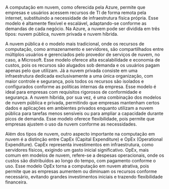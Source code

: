 A computação em nuvem, como oferecida pela Azure, permite que empresas e usuários acessem recursos de TI de forma remota pela internet, substituindo a necessidade de infraestrutura física própria. Esse modelo é altamente flexível e escalável, adaptando-se conforme as demandas de cada negócio. Na Azure, a nuvem pode ser dividida em três tipos: nuvem pública, nuvem privada e nuvem híbrida.

A nuvem pública é o modelo mais tradicional, onde os recursos de computação, como armazenamento e servidores, são compartilhados entre múltiplos usuários e gerenciados pelo provedor de serviços de nuvem, no caso, a Microsoft. Esse modelo oferece alta escalabilidade e economia de custos, pois os recursos são alugados sob demanda e os usuários pagam apenas pelo que utilizam. Já a nuvem privada consiste em uma infraestrutura dedicada exclusivamente a uma única organização, com maior controle e segurança, pois todos os recursos são isolados e configurados conforme as políticas internas da empresa. Esse modelo é ideal para empresas com requisitos rigorosos de conformidade e segurança. A nuvem híbrida, por sua vez, é uma combinação dos modelos de nuvem pública e privada, permitindo que empresas mantenham certos dados e aplicações em ambientes privados enquanto utilizam a nuvem pública para tarefas menos sensíveis ou para ampliar a capacidade durante picos de demanda. Esse modelo oferece flexibilidade, pois permite que empresas ajustem o uso da nuvem conforme as necessidades.

Além dos tipos de nuvem, outro aspecto importante na computação em nuvem é a distinção entre CapEx (Capital Expenditure) e OpEx (Operational Expenditure). CapEx representa investimentos em infraestrutura, como servidores físicos, exigindo um gasto inicial significativo. OpEx, mais comum em modelos de nuvem, refere-se a despesas operacionais, onde os custos são distribuídos ao longo do tempo, com pagamento conforme o uso. Esse modelo OpEx torna a computação em nuvem atrativa, pois permite que as empresas aumentem ou diminuam os recursos conforme necessário, evitando grandes investimentos iniciais e trazendo flexibilidade financeira.
